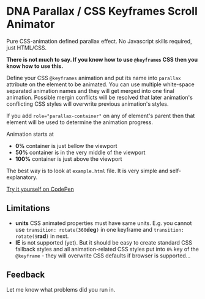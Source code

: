 # DNA Parallax / CSS Keyframes Scroll Animator
Pure CSS-animation defined parallax effect. No Javascript skills required, just HTML/CSS.

**There is not much to say. If you know how to use `@keyframes` CSS then you know how to use this.**

Define your CSS `@keyframes` animation and put its name into `parallax` attribute on the element to be animated. You can use multiple white-space separated animation names and they will get merged into one final animation. Possible mergin conflicts will be resolved that later animation's conflicting CSS styles will overwrite previous animation's styles.

If you add `role="parallax-container"` on any of element's parent then that element will be used to determine the animation progress.

Animation starts at
* **0%** container is just bellow the viewport
* **50%** container is in the very middle of the viewport
* **100%** container is just above the viewport

The best way is to look at `example.html` file. It is very simple and self-explanatory.

[Try it yourself on CodePen](https://codepen.io/webdevelopers/full/PVGKKO)

## Limitations
* **units** CSS animated properties must have same units. E.g. you cannot use `transition: rotate(360`**deg**`)` in one keyframe and `transition: rotate(9`**rad**`)` in next.
* **IE** is not supported (yet). But it should be easy to create standard CSS fallback styles and all animation-related CSS styles put into `0%` key of the `@keyframe` - they will overwrite CSS defaults if browser is supported...

## Feedback
Let me know what problems did you run in.
